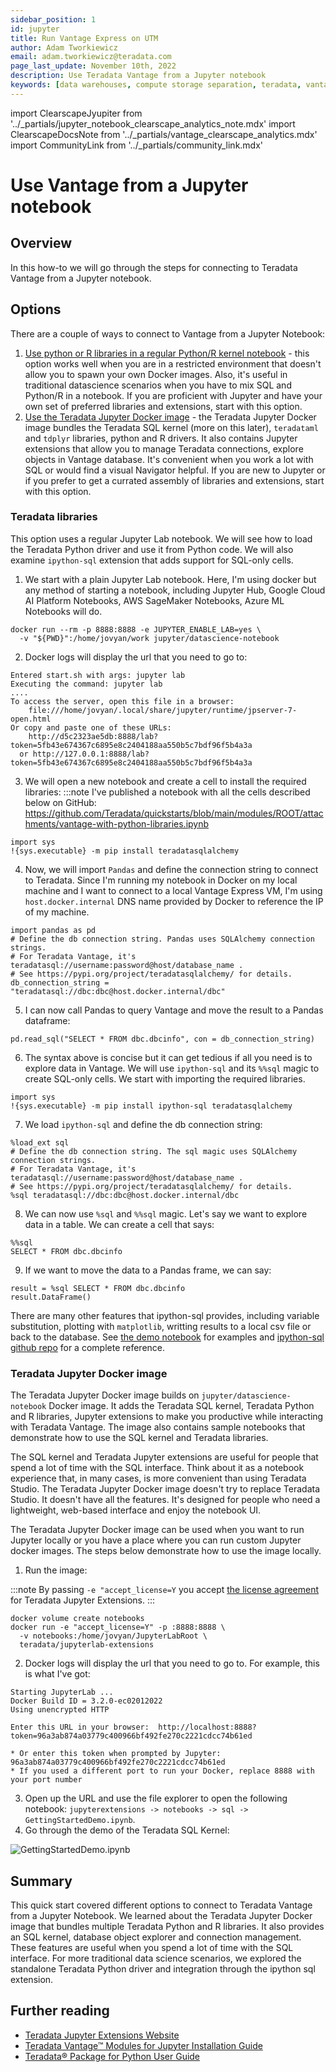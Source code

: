 ```yaml
---
sidebar_position: 1
id: jupyter
title: Run Vantage Express on UTM
author: Adam Tworkiewicz
email: adam.tworkiewicz@teradata.com
page_last_update: November 10th, 2022
description: Use Teradata Vantage from a Jupyter notebook
keywords: [data warehouses, compute storage separation, teradata, vantage, cloud data platform, JDBC, java applications, business intelligence, enterprise analytics, jupyter, teradatasql, ipython-sql, teradatasqlalchemy]
---
```


import ClearscapeJyupiter from '../_partials/jupyter_notebook_clearscape_analytics_note.mdx'
import ClearscapeDocsNote from '../_partials/vantage_clearscape_analytics.mdx'
import CommunityLink from '../_partials/community_link.mdx'

# Use Vantage from a Jupyter notebook

<ClearscapeJyupiter />

## Overview
In this how-to we will go through the steps for connecting to Teradata Vantage from a Jupyter notebook.

<ClearscapeDocsNote />

## Options

There are a couple of ways to connect to Vantage from a Jupyter Notebook:

1. [Use python or R libraries in a regular Python/R kernel notebook](#teradata-libraries) - this option works well when you are in a restricted environment that doesn't allow you to spawn your own Docker images. Also, it's useful in traditional datascience scenarios when you have to mix SQL and Python/R in a notebook. If you are proficient with Jupyter and have your own set of preferred libraries and extensions, start with this option.
2. [Use the Teradata Jupyter Docker image](#teradata-jupyter-docker-image) - the Teradata Jupyter Docker image bundles the Teradata SQL kernel (more on this later), `teradataml` and `tdplyr` libraries, python and R drivers. It also contains Jupyter extensions that allow you to manage Teradata connections, explore objects in Vantage database. It's convenient when you work a lot with SQL or would find a visual Navigator helpful. If you are new to Jupyter or if you prefer to get a currated assembly of libraries and extensions, start with this option.

### Teradata libraries

This option uses a regular Jupyter Lab notebook. We will see how to load the Teradata Python driver and use it from Python code. We will also examine `ipython-sql` extension that adds support for SQL-only cells.

1. We start with a plain Jupyter Lab notebook. Here, I'm using docker but any method of starting a notebook, including Jupyter Hub, Google Cloud AI Platform Notebooks, AWS SageMaker Notebooks, Azure ML Notebooks will do.

```
docker run --rm -p 8888:8888 -e JUPYTER_ENABLE_LAB=yes \
  -v "${PWD}":/home/jovyan/work jupyter/datascience-notebook
```

2. Docker logs will display the url that you need to go to:
```
Entered start.sh with args: jupyter lab
Executing the command: jupyter lab
....
To access the server, open this file in a browser:
    file:///home/jovyan/.local/share/jupyter/runtime/jpserver-7-open.html
Or copy and paste one of these URLs:
    http://d5c2323ae5db:8888/lab?token=5fb43e674367c6895e8c2404188aa550b5c7bdf96f5b4a3a
  or http://127.0.0.1:8888/lab?token=5fb43e674367c6895e8c2404188aa550b5c7bdf96f5b4a3a
```

3. We will open a new notebook and create a cell to install the required libraries:
:::note
I've published a notebook with all the cells described below on GitHub: https://github.com/Teradata/quickstarts/blob/main/modules/ROOT/attachments/vantage-with-python-libraries.ipynb

```
import sys
!{sys.executable} -m pip install teradatasqlalchemy
```

4. Now, we will import `Pandas` and define the connection string to connect to Teradata. Since I'm running my notebook in Docker on my local machine and I want to connect to a local Vantage Express VM, I'm using `host.docker.internal` DNS name provided by Docker to reference the IP of my machine.

```
import pandas as pd
# Define the db connection string. Pandas uses SQLAlchemy connection strings.
# For Teradata Vantage, it's teradatasql://username:password@host/database_name .
# See https://pypi.org/project/teradatasqlalchemy/ for details.
db_connection_string = "teradatasql://dbc:dbc@host.docker.internal/dbc"
```

5. I can now call Pandas to query Vantage and move the result to a Pandas dataframe:
```
pd.read_sql("SELECT * FROM dbc.dbcinfo", con = db_connection_string)
```

6. The syntax above is concise but it can get tedious if all you need is to explore data in Vantage. We will use `ipython-sql` and its `%%sql` magic to create SQL-only cells. We start with importing the required libraries.
```
import sys
!{sys.executable} -m pip install ipython-sql teradatasqlalchemy
```

7. We load `ipython-sql` and define the db connection string:
```
%load_ext sql
# Define the db connection string. The sql magic uses SQLAlchemy connection strings.
# For Teradata Vantage, it's teradatasql://username:password@host/database_name .
# See https://pypi.org/project/teradatasqlalchemy/ for details.
%sql teradatasql://dbc:dbc@host.docker.internal/dbc
```

8. We can now use `%sql` and `%%sql` magic. Let's say we want to explore data in a table. We can create a cell that says:
```
%%sql
SELECT * FROM dbc.dbcinfo
```

9. If we want to move the data to a Pandas frame, we can say:
```
result = %sql SELECT * FROM dbc.dbcinfo
result.DataFrame()
```

There are many other features that ipython-sql provides, including variable substitution, plotting with `matplotlib`, writting results to a local csv file or back to the database. See [the demo notebook](https://github.com/Teradata/quickstarts/blob/main/modules/ROOT/attachments/vantage-with-python-libraries.ipynb) for examples and [ipython-sql github repo](https://github.com/catherinedevlin/ipython-sql/) for a complete reference.

### Teradata Jupyter Docker image

The Teradata Jupyter Docker image builds on `jupyter/datascience-notebook` Docker image. It adds the Teradata SQL kernel, Teradata Python and R libraries, Jupyter extensions to make you productive while interacting with Teradata Vantage. The image also contains sample notebooks that demonstrate how to use the SQL kernel and Teradata libraries.

The SQL kernel and Teradata Jupyter extensions are useful for people that spend a lot of time with the SQL interface. Think about it as a notebook experience that, in many cases, is more convenient than using Teradata Studio. The Teradata Jupyter Docker image doesn't try to replace Teradata Studio. It doesn't have all the features. It's designed for people who need a lightweight, web-based interface and enjoy the notebook UI.

The Teradata Jupyter Docker image can be used when you want to run Jupyter locally or you have a place where you can run custom Jupyter docker images. The steps below demonstrate how to use the image locally.

1. Run the image:

:::note
By passing `-e "accept_license=Y` you accept [the license agreement](https://github.com/Teradata/jupyterextensions/blob/master/licensefiles/license.txt) for Teradata Jupyter Extensions.
:::

```
docker volume create notebooks
docker run -e "accept_license=Y" -p :8888:8888 \
  -v notebooks:/home/jovyan/JupyterLabRoot \
  teradata/jupyterlab-extensions
```

2. Docker logs will display the url that you need to go to. For example, this is what I've got:
```
Starting JupyterLab ...
Docker Build ID = 3.2.0-ec02012022
Using unencrypted HTTP

Enter this URL in your browser:  http://localhost:8888?token=96a3ab874a03779c400966bf492fe270c2221cdcc74b61ed

* Or enter this token when prompted by Jupyter: 96a3ab874a03779c400966bf492fe270c2221cdcc74b61ed
* If you used a different port to run your Docker, replace 8888 with your port number
```

3. Open up the URL and use the file explorer to open the following notebook: `jupyterextensions -> notebooks -> sql -> GettingStartedDemo.ipynb`.
4. Go through the demo of the Teradata SQL Kernel:

![GettingStartedDemo.ipynb ](../images/gettingstarteddemo.ipynb.png)

## Summary

This quick start covered different options to connect to Teradata Vantage from a Jupyter Notebook. We learned about the Teradata Jupyter Docker image that bundles multiple Teradata Python and R libraries. It also provides an SQL kernel, database object explorer and connection management. These features are useful when you spend a lot of time with the SQL interface. For more traditional data science scenarios, we explored the standalone Teradata Python driver and integration through the ipython sql extension.

## Further reading
* [Teradata Jupyter Extensions Website](https://teradata.github.io/jupyterextensions)
* [Teradata Vantage™ Modules for Jupyter Installation Guide](https://docs.teradata.com/r/KQLs1kPXZ02rGWaS9Ktoww/root)
* [Teradata® Package for Python User Guide](https://docs.teradata.com/r/1YKutX2ODdO9ppo_fnguTA/root)

<CommunityLink />